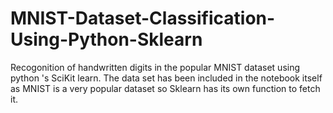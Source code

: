 # MNIST-Dataset-Classification-Using-Python-Sklearn

Recogonition of handwritten digits in the popular MNIST dataset using python 's SciKit learn.
The data set has been included in the notebook itself as MNIST is a very popular dataset so Sklearn has its own function to fetch it.
